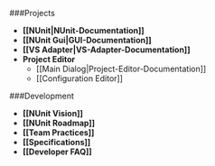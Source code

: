 ###Projects

* **[[NUnit|NUnit-Documentation]]**
* **[[NUnit Gui|GUI-Documentation]]**
* **[[VS Adapter|VS-Adapter-Documentation]]**
* **Project Editor**
  * [[Main Dialog|Project-Editor-Documentation]]
  * [[Configuration Editor]]
  
###Development

 * **[[NUnit Vision]]**
 * **[[NUnit Roadmap]]**
 * **[[Team Practices]]**
 * **[[Specifications]]**
 * **[[Developer FAQ]]**

